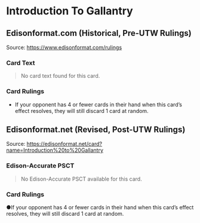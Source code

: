 # Introduction To Gallantry

## Edisonformat.com (Historical, Pre-UTW Rulings)

Source: https://www.edisonformat.com/rulings

### Card Text

> No card text found for this card.

### Card Rulings

*   If your opponent has 4 or fewer cards in their hand when this card’s effect resolves, they will still discard 1 card at random.

## Edisonformat.net (Revised, Post-UTW Rulings)

Source: https://edisonformat.net/card?name=Introduction%20to%20Gallantry

### Edison-Accurate PSCT

> No Edison-Accurate PSCT available for this card.

### Card Rulings

●If your opponent has 4 or fewer cards in their hand when this card’s effect resolves, they will still discard 1 card at random.
            
